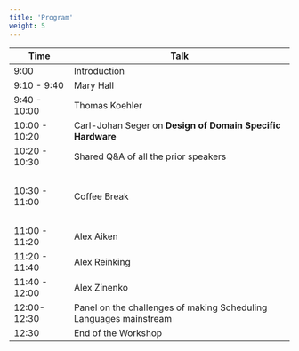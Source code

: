 ```yaml
---
title: 'Program'
weight: 5
---
```


<table>
  <thead>
    <tr>
      <th>Time</th>
      <th>Talk</th>
    </tr>
  </thead>
  <tbody>
    <tr>
      <td>9:00</td>
      <td>Introduction</td>
    </tr>
    <tr>
      <td>9:10 - 9:40</td>
      <td>Mary Hall</td>
    </tr>
    <tr>
      <td>9:40 - 10:00</td>
      <td>Thomas Koehler</td>
    </tr>
    <tr>
      <td>10:00 - 10:20</td>
      <td><emph>Carl-Johan Seger</emph> on <strong>Design of Domain Specific Hardware</strong></td>
    </tr>
    <tr>
      <td>10:20 - 10:30</td>
      <td>Shared Q&A of all the prior speakers</td>
    </tr>
    <tr><td><br/></td></tr>
    <tr>
      <td>10:30 - 11:00</td>
      <td>Coffee Break</td>
    </tr>
    <tr><td><br/></td></tr>
    <tr>
      <td>11:00 - 11:20</td>
      <td>Alex Aiken</td>
    </tr>
    <tr>
      <td>11:20 - 11:40</td>
      <td>Alex Reinking</td>
    </tr>
    <tr>
      <td>11:40 - 12:00</td>
      <td>Alex Zinenko</td>
    </tr>
    <tr>
      <td>12:00-12:30</td>
      <td>Panel on the challenges of making Scheduling Languages mainstream</td>
    </tr>
    <tr>
      <td>12:30</td>
      <td>End of the Workshop</td>
    </tr>
  </tbody>
</table>
